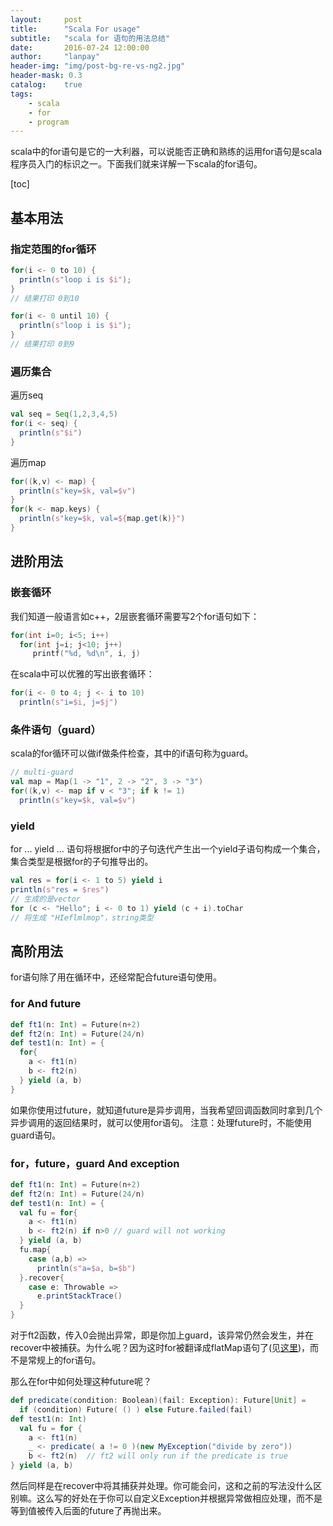 ```yaml
---
layout:     post
title:      "Scala For usage"
subtitle:   "scala for 语句的用法总结"
date:       2016-07-24 12:00:00
author:     "lanpay"
header-img: "img/post-bg-re-vs-ng2.jpg"
header-mask: 0.3
catalog:    true
tags:
    - scala
    - for
    - program
---
```


scala中的for语句是它的一大利器，可以说能否正确和熟练的运用for语句是scala程序员入门的标识之一。下面我们就来详解一下scala的for语句。

[toc]

## 基本用法

### 指定范围的for循环
```scala
for(i <- 0 to 10) {
  println(s"loop i is $i");
}
// 结果打印 0到10
``` 


```scala
for(i <- 0 until 10) {
  println(s"loop i is $i");
}
// 结果打印 0到9
``` 

### 遍历集合
遍历seq

```scala
val seq = Seq(1,2,3,4,5)
for(i <- seq) { 
  println(s"$i")
}
```

遍历map

```scala
for((k,v) <- map) {
  println(s"key=$k, val=$v")
}
for(k <- map.keys) {
  println(s"key=$k, val=${map.get(k)}")
}
```

## 进阶用法

### 嵌套循环
我们知道一般语言如c++，2层嵌套循环需要写2个for语句如下：

```cpp
for(int i=0; i<5; i++)
  for(int j=i; j<10; j++)
     printf("%d, %d\n", i, j)
``` 

在scala中可以优雅的写出嵌套循环：

```scala
for(i <- 0 to 4; j <- i to 10)
  println(s"i=$i, j=$j")
```

### 条件语句（guard）
scala的for循环可以做if做条件检查，其中的if语句称为guard。

```scala
// multi-guard
val map = Map(1 -> "1", 2 -> "2", 3 -> "3")
for((k,v) <- map if v < "3"; if k != 1)
  println(s"key=$k, val=$v")
```

### yield
for ... yield ... 语句将根据for中的子句迭代产生出一个yield子语句构成一个集合，集合类型是根据for的子句推导出的。

```scala
val res = for(i <- 1 to 5) yield i
println(s"res = $res")
// 生成的是vector
for (c <- "Hello"; i <- 0 to 1) yield (c + i).toChar
// 将生成 "HIeflmlmop"，string类型
```

## 高阶用法
for语句除了用在循环中，还经常配合future语句使用。

### for And future
```scala
def ft1(n: Int) = Future(n+2)
def ft2(n: Int) = Future(24/n)
def test1(n: Int) = {
  for{
    a <- ft1(n)
    b <- ft2(n)
  } yield (a, b)
}
```

如果你使用过future，就知道future是异步调用，当我希望回调函数同时拿到几个异步调用的返回结果时，就可以使用for语句。
注意：处理future时，不能使用guard语句。

### for，future，guard And exception
```scala
def ft1(n: Int) = Future(n+2)
def ft2(n: Int) = Future(24/n)
def test1(n: Int) = {
  val fu = for{
    a <- ft1(n)
    b <- ft2(n) if n>0 // guard will not working
  } yield (a, b)
  fu.map{
    case (a,b) =>
      println(s"a=$a, b=$b")
  }.recover{
    case e: Throwable =>
      e.printStackTrace()
  }
}
```

对于ft2函数，传入0会抛出异常，即是你加上guard，该异常仍然会发生，并在recover中被捕获。为什么呢？因为这时for被翻译成flatMap语句了(见[这里](http://docs.scala-lang.org/tutorials/FAQ/yield.html))，而不是常规上的for语句。

那么在for中如何处理这种future呢？

```scala
def predicate(condition: Boolean)(fail: Exception): Future[Unit] = 
  if (condition) Future( () ) else Future.failed(fail)
def test1(n: Int)
  val fu = for {
    a <- ft1(n)
    _ <- predicate( a != 0 )(new MyException("divide by zero"))
    b <- ft2(n)  // ft2 will only run if the predicate is true
} yield (a, b)
```

然后同样是在recover中将其捕获并处理。你可能会问，这和之前的写法没什么区别嘛。这么写的好处在于你可以自定义Exception并根据异常做相应处理，而不是等到值被传入后面的future了再抛出来。



